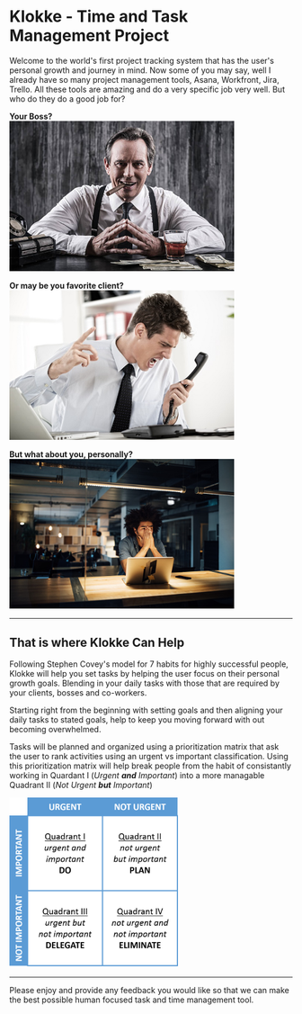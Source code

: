 # Klokke - Time and Task Management Project

Welcome to the world's first project tracking system that has the user's personal growth and journey in mind. Now some of you may say, well I already have so many project management tools, Asana, Workfront, Jira, Trello. All these tools are amazing and do a very specific job very well. But who do they do a good job for?

**Your Boss?**<br>
<img src="./images/mrboss.png" alt="Greedy Boss at desk" width="400"/>

**Or may be you favorite client?**<br>
<img src="./images/favclient.png" alt="Screaming Client on Phone" width="400"/>

**But what about you, personally?**<br>
<img src="./images/sadworker.jpg" alt="Screaming Client on Phone" width="400"/>

<hr>

## That is where Klokke Can Help
Following Stephen Covey's model for 7 habits for highly successful people, Klokke will help you set tasks by helping the user focus on their personal growth goals. Blending in your daily tasks with those that are required by your clients, bosses and co-workers.<br>

Starting right from the beginning with setting goals and then aligning your daily tasks to stated goals, help to keep you moving forward with out becoming overwhelmed.<br>

Tasks will be planned and organized using a prioritization matrix that ask the user to rank activities using an urgent vs important classification. Using this prioritization matrix will help break people from the habit of consistantly working in Quardant I (*Urgent **and** Important*) into a more managable Quadrant II (*Not Urgent **but** Important*) <br>

<img src="./images/prioritization.png" alt="Screaming Client on Phone" width="300"><br>

---

Please enjoy and provide any feedback you would like so that we can make the best possible human focused task and time management tool.



















<!-- ToDo: Remove the original Read Me text before final publication

This is a very basic starting point for your projects.

As you find useful information, remember to add it to the [class-notes](https://github.com/USU-ITLS-x265-23-summer/class-repo).

## Extensions

I strongly recommend installing the [Live Server](https://marketplace.visualstudio.com/items?itemName=ritwickdey.LiveServer) extension.

VS Code and, by extension, the CodeSpace editor, come with built-in extensions.  One of these extensions has a snippets library that you should appreciate.  To see what I'm talking about, double-click to the `index.html` to the left of this editing and previewing area.  When `index.html` is the active editing file, type the letters `ht`, wait until you see a list apear, than select `html:5`.

## Git

The CodeSpace instance allows you to work completely independently on your code, but you still have to follow all the git steps to actually add the code to your project repo on GitHub.  If you look to the far left, you'll see a button that has 3 small circles & 2 lines.  If you've edited any files, you'll also see a blue dot with the count of edited files.  

Once there, read the ["Staging and committing code changes"](https://code.visualstudio.com/docs/sourcecontrol/intro-to-git#_staging-and-committing-code-changes) section and down.  

Do NOT follow anything before/above the "Staging and committing code changes" section — all of this is already configured when you created your CodeSpace from within the GitHub repo!

-->